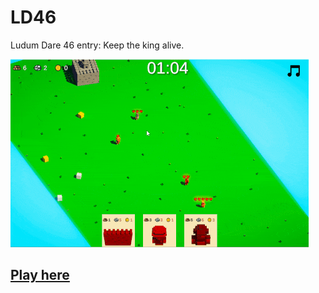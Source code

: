 # LD46
Ludum Dare 46 entry: Keep the king alive.


![](https://github.com/Noxalus/LD46/raw/master/WIP/ezgif.com-optimize.gif)


## [Play here](https://ldjam.com/events/ludum-dare/46/keep-the-king-alive)
